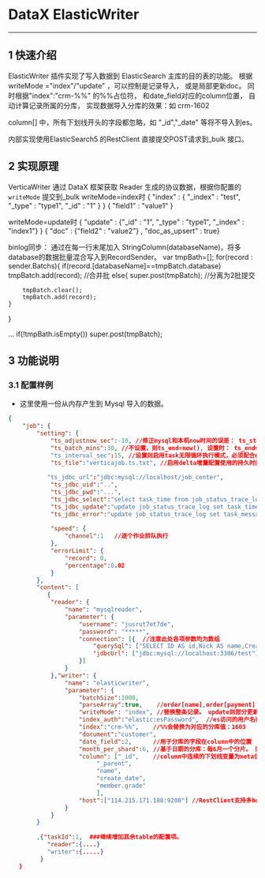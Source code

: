 # DataX ElasticWriter


---


## 1 快速介绍

ElasticWriter 插件实现了写入数据到 ElasticSearch 主库的目的表的功能。
根据writeMode ="index"/"update" ，可以控制是记录导入， 或是局部更新doc。
同时根据"index":"crm-%%" 的%%占位符， 和date_field对应的column位置， 自动计算记录所属的分库，
实现数据导入分库的效果：如 crm-1602

column[] 中，所有下划线开头的字段都忽略，如 "_id","_date" 等将不导入到es。

内部实现使用ElasticSearch5 的RestClient 直接提交POST请求到_bulk 接口。



## 2 实现原理

VerticaWriter 通过 DataX 框架获取 Reader 生成的协议数据，根据你配置的 `writeMode` 提交到_bulk
writeMode=index时
{ "index" : { "_index" : "test", "_type" : "type1", "_id" : "1" } }
{ "field1" : "value1" }

writeMode=update时
{ "update" : {"_id" : "1", "_type" : "type1", "_index" : "index1"} }
{ "doc" : {"field2" : "value2"} , "doc_as_upsert" : true}


binlog同步： 通过在每一行末尾加入 StringColumn(databaseName)，将多database的数据批量混合写入到RecordSender。
var tmpBath=[];
for(record : sender.Batchs){
    if(record.[databaseName]==tmpBatch.database)
        tmpBatch.add(record);  //合并批
    else{
        super.post(tmpBatch);  //分离为2批提交

        tmpBatch.clear();
        tmpBatch.add(record);
    }
}

...
if(!tmpBath.isEmpty())
   super.post(tmpBatch);


## 3 功能说明

### 3.1 配置样例

* 这里使用一份从内存产生到 Mysql 导入的数据。

```json
{
    "job": {
        "setting": {
        	"ts_adjustnow_sec":-10, //修正mysql和本机now时间的误差： ts_start=now()+ (正负的adjust_sec) 
            "ts_batch_mins":30, //不设置，则ts_end=now(), 设置时： ts_end=ts_start+mins； 若sql未配置$ts_end 会自动regex匹配$start 末尾追加 and {time_column}<='$ts_end' 
            "ts_interval_sec":15, //设置则启用task无限循环执行模式，必须配合delta增量配置
            "ts_file":"verticajob.ts.txt", //启用delta增量配置使用的持久时间戳:任务启动时间
            
           "ts_jdbc_url":"jdbc:mysql://localhost/job_center",
			"ts_jdbc_uid":"..",
			"ts_jdbc_pwd":"...",
			"ts_jdbc_select":"select task_time from job_status_trace_log where job_name='$ts_key'",
			"ts_jdbc_update":"update job_status_trace_log set task_time='$ts_value' where job_name='$ts_key'",
			"ts_jdbc_error":"update job_status_trace_log set task_message='$ts_error' where job_name='$ts_key'",
			
            "speed": {
                "channel":1   //逐个作业排队执行
            },
            "errorLimit": {
                "record": 0,
                "percentage":0.02
            }
        },
        "content": [
           {
            "reader": {
                "name": "mysqlreader",
                "parameter": {
                    "username": "jusrut7et7de",
                    "password": "*****",
                    "connection": [{  //注意此处各项参数均为数组
                        "querySql": ["SELECT ID AS id,Nick AS name,CreateTime AS create_date FROM kd_customer where CreateTime>='$ts_start' and CreateTime<'$ts_end' order by CreateTime limit $limit"],
                        "jdbcUrl": ["jdbc:mysql://localhost:3306/test"]
                    }]
                }
            },"writer": {
                "name": "elasticwriter",
                "parameter": {
        			"batchSize":1000,
        			"parseArray":true,    //order[name],order[payment]
					"writeMode": "index", //替换整条记录。 update则部分更新到记录（或新增）
					"index_auth":"elastic:esPassword",  //es访问的用户名密码
					"index":"crm-%%",    //%%会替换为对应的分库值：1603
					"document":"customer",
					"date_field":2,      //用于分库的字段在column中的位置
					"month_per_shard":6, //基于日期的分库：每6月一个分片。 则一年共计2个indices
					"column": ["_id",    //column中连续的下划线变量为meta值：_id,_parent,_routing
						 "_parent",
						 "name",
						 "create_date",
						 "member.grade"
						 ],
					"host":["114.215.171.188:9200"] //RestClient支持多host处理
                }
            }
        }
        
        ,{"taskId":1,  ###继续增加其余table的配置项。
           "reader":{....}
           "writer":{.....}
         }
   }

```

